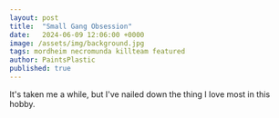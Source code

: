 ```yaml
---
layout: post
title:  "Small Gang Obsession"
date:   2024-06-09 12:06:00 +0000
image: /assets/img/background.jpg
tags: mordheim necromunda killteam featured
author: PaintsPlastic
published: true
---
```


It's taken me a while, but I've nailed down the thing I love most in this hobby.